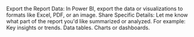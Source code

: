  Export the Report Data: In Power BI, export the data or visualizations to formats like Excel, PDF, or an image.
Share Specific Details: Let me know what part of the report you'd like summarized or analyzed. For example:
Key insights or trends.
Data tables.
Charts or dashboards.
